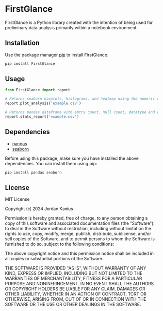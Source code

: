 # FirstGlance

FirstGlance is a Python library created with the intention of being used for preliminary data analysis primarily within a notebook environment.

## Installation

Use the package manager [pip](https://pip.pypa.io/en/stable/) to install FirstGlance.

```bash
pip install FirstGlance
```

## Usage

```python
from FirstGlance import report
```

```python
# Returns seaborn boxplots, histograms, and heatmap using the numeric columns
report.plot_analysis('example.csv')
```

```python
# Returns pandas dataframe with entry count, null count, datatype and descriptive statistics for each column
report.stats_report('example.csv')
```

## Dependencies

- [pandas](https://pandas.pydata.org/)
- [seaborn](https://seaborn.pydata.org/)

Before using this package, make sure you have installed the above dependencies. You can install them using pip:

```bash
pip install pandas seaborn
```

## License

MIT License

Copyright (c) 2024 Jordan Kanius

Permission is hereby granted, free of charge, to any person obtaining a copy
of this software and associated documentation files (the "Software"), to deal
in the Software without restriction, including without limitation the rights
to use, copy, modify, merge, publish, distribute, sublicense, and/or sell
copies of the Software, and to permit persons to whom the Software is
furnished to do so, subject to the following conditions:

The above copyright notice and this permission notice shall be included in all
copies or substantial portions of the Software.

THE SOFTWARE IS PROVIDED "AS IS", WITHOUT WARRANTY OF ANY KIND, EXPRESS OR
IMPLIED, INCLUDING BUT NOT LIMITED TO THE WARRANTIES OF MERCHANTABILITY,
FITNESS FOR A PARTICULAR PURPOSE AND NONINFRINGEMENT. IN NO EVENT SHALL THE
AUTHORS OR COPYRIGHT HOLDERS BE LIABLE FOR ANY CLAIM, DAMAGES OR OTHER
LIABILITY, WHETHER IN AN ACTION OF CONTRACT, TORT OR OTHERWISE, ARISING FROM,
OUT OF OR IN CONNECTION WITH THE SOFTWARE OR THE USE OR OTHER DEALINGS IN THE
SOFTWARE.
